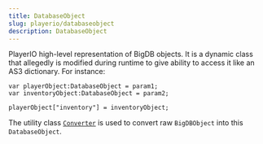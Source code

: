 ```yaml
---
title: DatabaseObject
slug: playerio/databaseobject
description: DatabaseObject
---
```


PlayerIO high-level representation of BigDB objects. It is a dynamic class that allegedly is modified during runtime to give ability to access it like an AS3 dictionary. For instance:

```
var playerObject:DatabaseObject = param1;
var inventoryObject:DatabaseObject = param2;

playerObject["inventory"] = inventoryObject;
```

The utility class [`Converter`](/playerio/utils/converter) is used to convert raw `BigDBObject` into this `DatabaseObject`.
